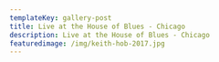 ```yaml
---
templateKey: gallery-post
title: Live at the House of Blues - Chicago
description: Live at the House of Blues - Chicago
featuredimage: /img/keith-hob-2017.jpg
---
```


